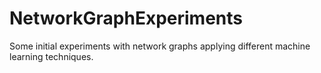 # NetworkGraphExperiments
Some initial experiments with network graphs applying different machine learning techniques. 
